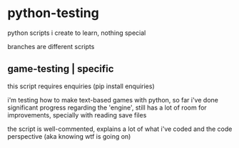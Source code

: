 # python-testing
python scripts i create to learn, nothing special

branches are different scripts

## game-testing | specific
this script requires enquiries (pip install enquiries)

i'm testing how to make text-based games with python, so far i've done significant progress regarding the 'engine', still has a lot of room for improvements, specially with reading save files

the script is well-commented, explains a lot of what i've coded and the code perspective (aka knowing wtf is going on)
